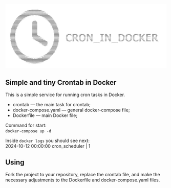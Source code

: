 ![alt text](./logo.png)

## Simple and tiny Crontab in Docker

This is a simple service for running cron tasks in Docker.  

* crontab — the main task for crontab;
* docker-compose.yaml — general docker-compose file;
* Dockerfile — main Docker file;

Command for start:  
`docker-compose up -d`  

Inside `docker logs` you should see next:  
2024-10-12 00:00:00 cron_scheduler  | 1

## Using
Fork the project to your repository, replace the crontab file, and make the necessary adjustments to the Dockerfile and docker-compose.yaml files.
